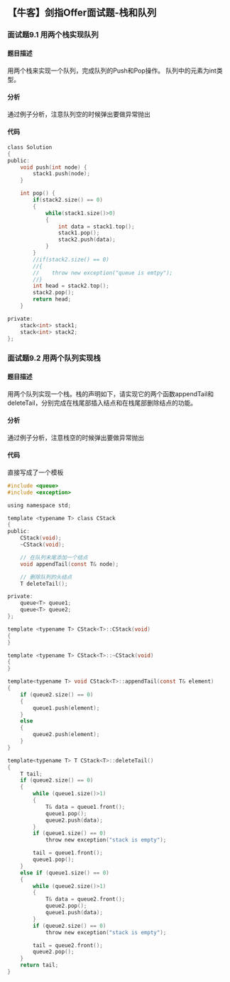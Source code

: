 ## 【牛客】剑指Offer面试题-栈和队列

### 面试题9.1 用两个栈实现队列

#### 题目描述

用两个栈来实现一个队列，完成队列的Push和Pop操作。 队列中的元素为int类型。

#### 分析

通过例子分析，注意队列空的时候弹出要做异常抛出

#### 代码
```c
class Solution
{
public:
    void push(int node) {
        stack1.push(node);
    }

    int pop() {
        if(stack2.size() == 0)
        {
            while(stack1.size()>0)
            {
                int data = stack1.top();
                stack1.pop();
                stack2.push(data);
            }
        }
        //if(stack2.size() == 0)
        //{
        //    throw new exception("queue is emtpy");
        //}        
        int head = stack2.top();
        stack2.pop();
        return head;
    }

private:
    stack<int> stack1;
    stack<int> stack2;
};
```

### 面试题9.2 用两个队列实现栈

#### 题目描述

用两个队列实现一个栈。栈的声明如下，请实现它的两个函数appendTail和deleteTail，分别完成在栈尾部插入结点和在栈尾部删除结点的功能。

#### 分析

通过例子分析，注意栈空的时候弹出要做异常抛出

#### 代码

直接写成了一个模板

```c
#include <queue>
#include <exception>

using namespace std;

template <typename T> class CStack
{
public:
	CStack(void);
	~CStack(void);

	// 在队列末尾添加一个结点
	void appendTail(const T& node);

	// 删除队列的头结点
	T deleteTail();

private:
	queue<T> queue1;
	queue<T> queue2;
};

template <typename T> CStack<T>::CStack(void)
{
}

template <typename T> CStack<T>::~CStack(void)
{
}

template<typename T> void CStack<T>::appendTail(const T& element)
{
	if (queue2.size() == 0)
	{
		queue1.push(element);
	}
	else
	{
		queue2.push(element);
	}
}

template<typename T> T CStack<T>::deleteTail()
{
	T tail;
	if (queue2.size() == 0)
	{
		while (queue1.size()>1)
		{
			T& data = queue1.front();
			queue1.pop();
			queue2.push(data);
		}
		if (queue1.size() == 0)
			throw new exception("stack is empty");

		tail = queue1.front();
		queue1.pop();
	}
	else if (queue1.size() == 0)
	{
		while (queue2.size()>1)
		{
			T& data = queue2.front();
			queue2.pop();
			queue1.push(data);
		}
		if (queue2.size() == 0)
			throw new exception("stack is empty");

		tail = queue2.front();
		queue2.pop();
	}
	return tail;
}
```